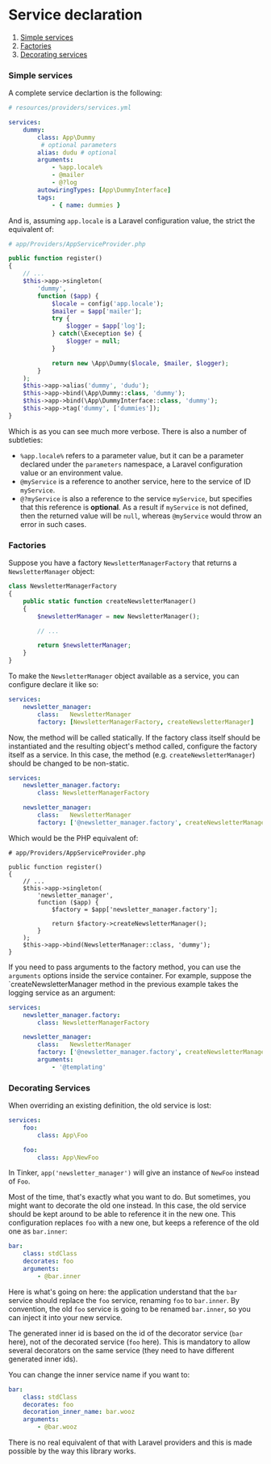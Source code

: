# Service declaration

1. [Simple services](#simple-services)
1. [Factories](#factories)
1. [Decorating services](#decorating-services)

### Simple services

A complete service declartion is the following:

```yaml
# resources/providers/services.yml

services:
    dummy:
        class: App\Dummy
         # optional parameters
        alias: dudu # optional
        arguments:
            - %app.locale%
            - @mailer
            - @?log
        autowiringTypes: [App\DummyInterface]
        tags:
            - { name: dummies }
```

And is, assuming `app.locale` is a Laravel configuration value, the strict the
equivalent of:

```php
# app/Providers/AppServiceProvider.php

public function register()
{
    // ...
    $this->app->singleton(
        'dummy',
        function ($app) {
            $locale = config('app.locale');
            $mailer = $app['mailer'];
            try {
                $logger = $app['log'];
            } catch(\Exeception $e) {
                $logger = null;
            }

            return new \App\Dummy($locale, $mailer, $logger);
        }
    );
    $this->app->alias('dummy', 'dudu');
    $this->app->bind(\App\Dummy::class, 'dummy');
    $this->app->bind(\App\DummyInterface::class, 'dummy');
    $this->app->tag('dummy', ['dummies']);
}
```

Which is as you can see much more verbose. There is also a number of subtleties:

- `%app.locale%` refers to a parameter value, but it can be a parameter declared
  under the `parameters` namespace, a Laravel configuration value or an
  environment value.
- `@myService` is a reference to another service, here to the service of ID
  `myService`.
- `@?myService` is also a reference to the service `myService`, but specifies
  that this reference is **optional**. As a result if `myService` is not defined,
  then the returned value will be `null`, whereas `@myService` would throw an
  error in such cases.

### Factories

Suppose you have a factory `NewsletterManagerFactory` that returns a
`NewsletterManager` object:

```php
class NewsletterManagerFactory
{
    public static function createNewsletterManager()
    {
        $newsletterManager = new NewsletterManager();

        // ...

        return $newsletterManager;
    }
}
```

To make the `NewsletterManager` object available as a service, you can configure
declare it like so:

```yaml
services:
    newsletter_manager:
        class:   NewsletterManager
        factory: [NewsletterManagerFactory, createNewsletterManager]
```

Now, the method will be called statically. If the factory class itself should be
instantiated and the resulting object's method called, configure the factory
itself as a service. In this case, the method (e.g. `createNewsletterManager`)
should be changed to be non-static.

```yaml
services:
    newsletter_manager.factory:
        class: NewsletterManagerFactory

    newsletter_manager:
        class:   NewsletterManager
        factory: ['@newsletter_manager.factory', createNewsletterManager]
```

Which would be the PHP equivalent of:


```
# app/Providers/AppServiceProvider.php

public function register()
{
    // ...
    $this->app->singleton(
        'newsletter_manager',
        function ($app) {
            $factory = $app['newsletter_manager.factory'];

            return $factory->createNewsletterManager();
        }
    );
    $this->app->bind(NewsletterManager::class, 'dummy');
}
```

If you need to pass arguments to the factory method, you can use the `arguments`
options inside the service container. For example, suppose the
`createNewsletterManager method in the previous example takes the logging service
as an argument:

```yaml
services:
    newsletter_manager.factory:
        class: NewsletterManagerFactory

    newsletter_manager:
        class:   NewsletterManager
        factory: ['@newsletter_manager.factory', createNewsletterManager]
        arguments:
            - '@templating'
```

### Decorating Services

When overriding an existing definition, the old service is lost:

```yaml
services:
    foo:
        class: App\Foo

    foo:
        class: App\NewFoo
```

In Tinker, `app('newsletter_manager')` will give an instance of
`NewFoo` instead of `Foo`.

Most of the time, that's exactly what you want to do. But sometimes, you might
want to decorate the old one instead. In this case, the old service should be
kept around to be able to reference it in the new one. This configuration
replaces `foo` with a new one, but keeps a reference of the old one as
`bar.inner`:

```yaml
bar:
    class: stdClass
    decorates: foo
    arguments:
        - @bar.inner
```

Here is what's going on here: the application understand that the `bar` service
should replace the `foo` service, renaming `foo` to `bar.inner`. By convention,
the old `foo` service is going to be renamed `bar.inner`, so you can inject it
into your new service.

The generated inner id is based on the id of the decorator service (`bar` here),
not of the decorated service (`foo` here). This is mandatory to allow several
decorators on the same service (they need to have different generated inner ids).

You can change the inner service name if you want to:

```yaml
bar:
    class: stdClass
    decorates: foo
    decoration_inner_name: bar.wooz
    arguments:
        - @bar.wooz
```

There is no real equivalent of that with Laravel providers and this is made possible by the
way this library works.
